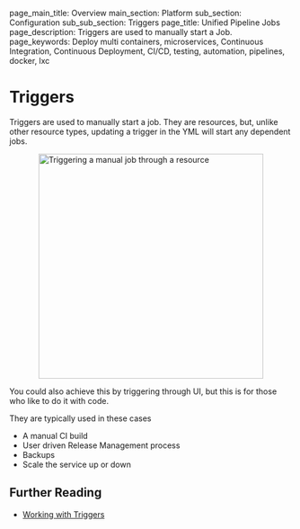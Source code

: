 page_main_title: Overview
main_section: Platform
sub_section: Configuration
sub_sub_section: Triggers
page_title: Unified Pipeline Jobs
page_description: Triggers are used to manually start a Job.
page_keywords: Deploy multi containers, microservices, Continuous Integration, Continuous Deployment, CI/CD, testing, automation, pipelines, docker, lxc

# Triggers

Triggers are used to manually start a job. They are resources, but, unlike other resource types, updating a trigger in the YML will start any dependent jobs.

<img src="/images/platform/configuration/triggerJob.png" alt="Triggering a manual job through a resource" style="width:400px;vertical-align: middle;display: block;margin-left: auto;margin-right: auto;"/>

You could also achieve this by triggering through UI, but this is for those who like to do it with code.

They are typically used in these cases

* A manual CI build
* User driven Release Management process
* Backups
* Scale the service up or down


## Further Reading
* [Working with Triggers](/platform/tutorial/workflow/crud-trigger)
